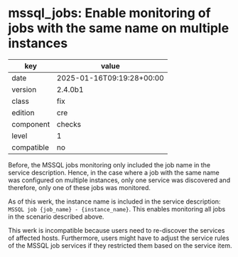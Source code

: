 [//]: # (werk v2)
# mssql_jobs: Enable monitoring of jobs with the same name on multiple instances

key        | value
---------- | ---
date       | 2025-01-16T09:19:28+00:00
version    | 2.4.0b1
class      | fix
edition    | cre
component  | checks
level      | 1
compatible | no

Before, the MSSQL jobs monitoring only included the job name in the service description. Hence, in
the case where a job with the same name was configured on multiple instances, only one service was
discovered and therefore, only one of these jobs was monitored.

As of this werk, the instance name is included in the service description:
`MSSQL job {job_name} - {instance_name}`.
This enables monitoring all jobs in the scenario described above.

This werk is incompatible because users need to re-discover the services of affected hosts.
Furthermore, users might have to adjust the service rules of the MSSQL job services if they
restricted them based on the service item.
